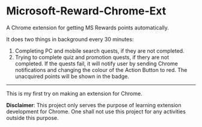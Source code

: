 # Microsoft-Reward-Chrome-Ext
A Chrome extension for getting MS Rewards points automatically. 

It does two things in background every 30 minutes:

1. Completing PC and mobile search quests, if they are not completed.
2. Trying to complete quiz and promotion quests, if thery are not completed. If the quests fail, it will notify user by sending Chrome notifications and changing the colour of the Action Button to red. The unacquired points will be shown in the badge.

---

This is my first try on making an extension for Chrome. 

**Disclaimer**: This project only serves the purpose of learning extension development for Chrome. One shall not use this project for any activities outside this purpose.

